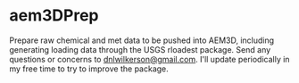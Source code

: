 # aem3DPrep
Prepare raw chemical and met data to be pushed into AEM3D, including generating loading data through the USGS rloadest package. Send any questions or concerns to dnlwilkerson@gmail.com. I'll update periodically in my free time to try to improve the package.
